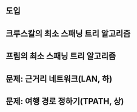 ## 도입

## 크루스칼의 최소 스패닝 트리 알고리즘

## 프림의 최소 스패닝 트리 알고리즘

## 문제: 근거리 네트워크(LAN, 하)

## 문제: 여행 경로 정하기(TPATH, 상)

